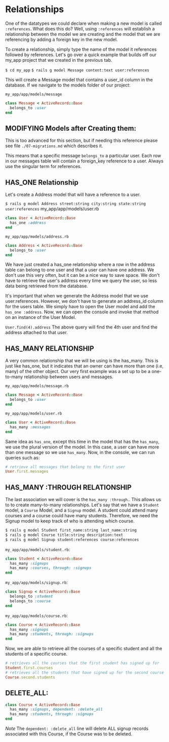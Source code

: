 # Relationships
One of the datatypes we could declare when making a new model is called `:references`. What does this do? Well, using `:references` will establish a relationship between the model we are creating and the model that we are referencing by adding a foreign key in the new model.

To create a relationship, simply type the name of the model it references followed by references. Let's go over a quick example that builds off our my_app project that we created in the previous tab.

`$ cd my_app`
`$ rails g model Message content:text user:references`

This will create a Message model that contains a user_id column in the database. If we navigate to the models folder of our project:

`my_app/app/models/message`

```Ruby
class Message < ActiveRecord::Base
  belongs_to :user
end
```

## MODIFYING Models after Creating them:
This is too advanced for this section, but if needing this reference please see file `./07-migrations.md` which describes it.

This means that a specific message `belongs_to` a particular user. Each row in our messages table will contain a foreign_key reference to a user.  Always use the singular term for references.

## HAS_ONE Relationship
Let's create a Address model that will have a reference to a user.

`$ rails g model Address street:string city:string state:string user:references`
my_app/app/models/user.rb

```Ruby
class User < ActiveRecord::Base
  has_one :address
end
```

`my_app/app/models/address.rb`

```Ruby
class Address < ActiveRecord::Base
  belongs_to :user
end
```

We have just created a has_one relationship where a row in the address table can belong to one user and that a user can have one address. We don't use this very often, but it can be a nice way to save space. We don't have to retrieve the user's address every time we query the user, so less data being retrieved from the database.

It's important that when we generate the Address model that we use user:references. However, we don't have to generate an address_id column for the users table. We simply have to open the User model and add the `has_one :address`. Now, we can open the console and invoke that method on an instance of the User Model.

`User.find(4).address`
The above query will find the 4th user and find the address attached to that user.

## HAS_MANY RELATIONSHIP
A very common relationship that we will be using is the has_many. This is just like has_one, but it indicates that an owner can have more than one (i.e,  many) of the other object. Our very first example was a set up to be a one-to-many relationship between users and messages.

`my_app/app/models/message.rb`

```Ruby
class Message < ActiveRecord::Base
  belongs_to :user
end
```

`my_app/app/models/user.rb`

```Ruby
class User < ActiveRecord::Base
  has_many :messages
end
```

Same idea as `has_one`, except this time in the model that has the `has_many`, we use the plural version of the model. In this case, a user can have more than one message so we use `has_many`. Now, in the console, we can run queries such as:

```ruby
# retrieve all messages that belong to the first user
User.first.messages
```

## HAS_MANY :THROUGH RELATIONSHIP
The last association we will cover is the `has_many :through`.. This allows us to to create many-to-many relationships. Let's say that we have a `Student` model, a `Course` Model, and a `Signup` model. A student could attend many courses and a course could have many students. Therefore, we need the Signup model to keep track of who is attending which course.

```bash
$ rails g model Student first_name:string last_name:string
$ rails g model Course title:string description:text
$ rails g model Signup student:references course:references
```

`my_app/app/models/student.rb`:

```ruby
class Student < ActiveRecord::Base
  has_many :signups
  has_many :courses, through: :signups
end
```

`my_app/app/models/signup.rb`:

```ruby
class Signup < ActiveRecord::Base
  belongs_to :student
  belongs_to :course
end
```

`my_app/app/models/course.rb`:

```ruby
class Course < ActiveRecord::Base
  has_many :signups
  has_many :students, through: :signups
end
```

Now, we are able to retrieve all the courses of a specific student and all the students of a specific course.

```ruby
# retrieves all the courses that the first student has signed up for
Student.first.courses
# retrieves all the students that have signed up for the second course
Course.second.students
```

## DELETE_ALL:
```ruby
class Course < ActiveRecord::Base
  has_many :signups, dependent: :delete_all
  has_many :students, through: :signups
end
```
*Note* The `dependent: :delete_all` line will delete ALL signup records associated with this Course, if the Course was to be deleted.
